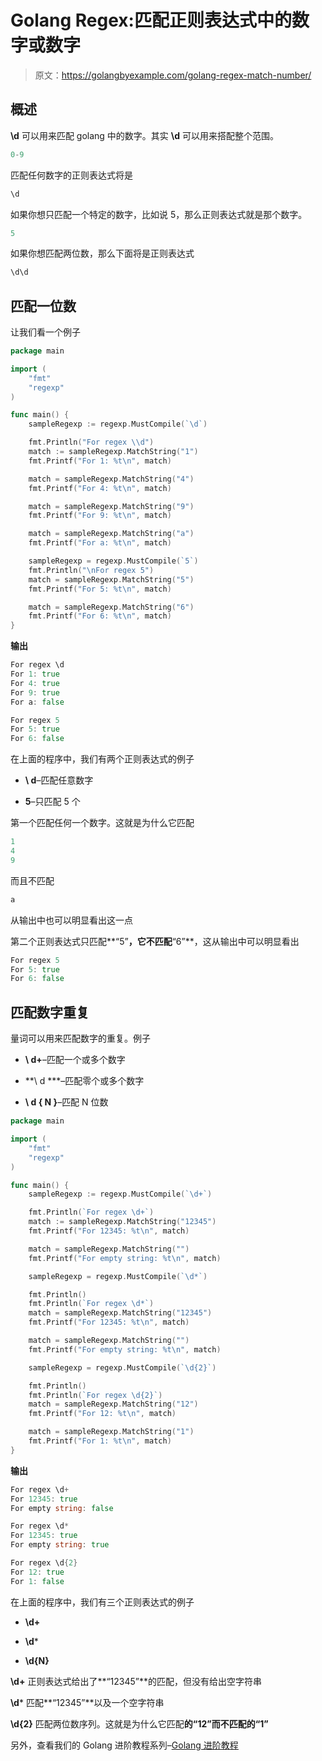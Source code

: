 # Golang Regex:匹配正则表达式中的数字或数字

> 原文：<https://golangbyexample.com/golang-regex-match-number/>

## **概述**

**\d** 可以用来匹配 golang 中的数字。其实 **\d** 可以用来搭配整个范围。

```go
0-9
```

匹配任何数字的正则表达式将是

```go
\d
```

如果你想只匹配一个特定的数字，比如说 5，那么正则表达式就是那个数字。

```go
5
```

如果你想匹配两位数，那么下面将是正则表达式

```go
\d\d
```

## **匹配一位数**

让我们看一个例子

```go
package main

import (
	"fmt"
	"regexp"
)

func main() {
	sampleRegexp := regexp.MustCompile(`\d`)

	fmt.Println("For regex \\d")
	match := sampleRegexp.MatchString("1")
	fmt.Printf("For 1: %t\n", match)

	match = sampleRegexp.MatchString("4")
	fmt.Printf("For 4: %t\n", match)

	match = sampleRegexp.MatchString("9")
	fmt.Printf("For 9: %t\n", match)

	match = sampleRegexp.MatchString("a")
	fmt.Printf("For a: %t\n", match)

	sampleRegexp = regexp.MustCompile(`5`)
	fmt.Println("\nFor regex 5")
	match = sampleRegexp.MatchString("5")
	fmt.Printf("For 5: %t\n", match)

	match = sampleRegexp.MatchString("6")
	fmt.Printf("For 6: %t\n", match)
}
```

**输出**

```go
For regex \d
For 1: true
For 4: true
For 9: true
For a: false

For regex 5
For 5: true
For 6: false
```

在上面的程序中，我们有两个正则表达式的例子

*   **\ d**–匹配任意数字

*   **5**–只匹配 5 个

第一个匹配任何一个数字。这就是为什么它匹配

```go
1
4
9
```

而且不匹配

```go
a
```

从输出中也可以明显看出这一点

第二个正则表达式只匹配**“5”**，它不匹配**“6”**，这从输出中可以明显看出

```go
For regex 5
For 5: true
For 6: false
```

## **匹配数字重复**

量词可以用来匹配数字的重复。例子

*   **\ d+**–匹配一个或多个数字

*   **\ d ***–匹配零个或多个数字

*   **\ d { N }**–匹配 N 位数

```go
package main

import (
	"fmt"
	"regexp"
)

func main() {
	sampleRegexp := regexp.MustCompile(`\d+`)

	fmt.Println(`For regex \d+`)
	match := sampleRegexp.MatchString("12345")
	fmt.Printf("For 12345: %t\n", match)

	match = sampleRegexp.MatchString("")
	fmt.Printf("For empty string: %t\n", match)

	sampleRegexp = regexp.MustCompile(`\d*`)

	fmt.Println()
	fmt.Println(`For regex \d*`)
	match = sampleRegexp.MatchString("12345")
	fmt.Printf("For 12345: %t\n", match)

	match = sampleRegexp.MatchString("")
	fmt.Printf("For empty string: %t\n", match)

	sampleRegexp = regexp.MustCompile(`\d{2}`)

	fmt.Println()
	fmt.Println(`For regex \d{2}`)
	match = sampleRegexp.MatchString("12")
	fmt.Printf("For 12: %t\n", match)

	match = sampleRegexp.MatchString("1")
	fmt.Printf("For 1: %t\n", match)
}
```

**输出**

```go
For regex \d+
For 12345: true
For empty string: false

For regex \d*
For 12345: true
For empty string: true

For regex \d{2}
For 12: true
For 1: false
```

在上面的程序中，我们有三个正则表达式的例子

*   **\d+**

*   **\d***

*   **\d{N}**

**\d+** 正则表达式给出了**“12345”**的匹配，但没有给出空字符串

**\d*** 匹配**“12345”**以及一个空字符串

**\d{2}** 匹配两位数序列。这就是为什么它匹配**的“12”**而不匹配**的“1”**

另外，查看我们的 Golang 进阶教程系列–[<u>Golang 进阶教程</u>](https://golangbyexample.com/golang-comprehensive-tutorial/)
